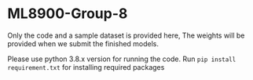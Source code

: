 # ML8900-Group-8

Only the code and a sample dataset is provided here, The weights will be provided when we submit the finished models.

Please use python 3.8.x version for running the code.
Run `pip install requirement.txt` for installing required packages
